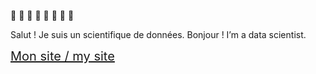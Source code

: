 
🎺 💾 🎺 💾 🎺 💾 🎺 💾

Salut ! Je suis un scientifique de données.
Bonjour ! I’m a data scientist. 

<span style="font-size: 20px;">[Mon site / my site](https://malcolmosh.github.io/)</span>


